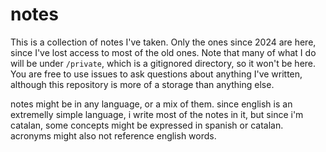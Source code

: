 # notes

This is a collection of notes I've taken. Only the ones since 2024 are here, since I've lost access
to most of the old ones. Note that many of what I do will be under `/private`, which is a gitignored
directory, so it won't be here. You are free to use issues to ask questions about anything I've
written, although this repository is more of a storage than anything else.

notes might be in any language, or a mix of them. since english is an extremelly simple language, i write most of the notes in it, but since i'm catalan, some concepts might be expressed in spanish or catalan. acronyms might also not reference english words.
